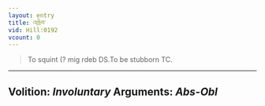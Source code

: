 ```yaml
---
layout: entry
title: འཁྲེབ་
vid: Hill:0192
vcount: 0
---
```

> To squint (? mig rdeb DS\.To be stubborn TC\.

---
Volition: _Involuntary_
Arguments: _Abs-Obl_
---

